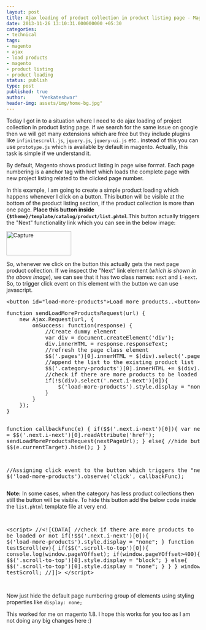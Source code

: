 ```yaml
---
layout: post
title: Ajax loading of product collection in product listing page - Magento
date: 2013-11-26 13:10:31.000000000 +05:30
categories:
- technical
tags:
- magento
- ajax
- load products
- magento
- product listing
- product loading
status: publish
type: post
published: true
author:     "Venkateshwar"
header-img: assets/img/home-bg.jpg"
---
```

<p>Today I got in to a situation where I need to do ajax loading of project collection in product listing page. if we search for the same issue on google then we will get many extensions which are free but they include plugins like <code>infinitescroll.js</code>,  <code>jquery.js</code>, <code>jquery-ui.js</code> etc.. instead of this you can use <code>prototype.js</code> which is available by default in magento. Actually, this task is simple if we understand it.</p>
<p>By default, Magento shows product listing in page wise format. Each page numbering is a anchor tag with href which loads the complete page with new project listing related to the clicked page number.</p>
<p>In this example, I am going to create a simple product loading which happens whenever I click on a button. This button will be visible at the bottom of the product listing section, if the product collection is more than one page. <strong>Place this button inside <code>{$theme}/template/catalog/product/list.phtml</code></strong>.This button actually triggers the "Next" functionality link which you can see in the below image:</p>
<p><a href="http://kamlekar.files.wordpress.com/2013/11/capture.png"><img src="assets/capture.png" alt="Capture" width="169" height="63" class="alignnone size-full wp-image-140" /></a></p>
<p>So, whenever we click on the button this actually gets the next page product collection. If we inspect the "Next" link element (<em>which is shown in the above image</em>), we can see that it has two class names: <code>next</code> and <code>i-next</code>. So, to trigger click event on this element with the button we can use javascript.</p>
<pre>
&lt;button id="load-more-products"&gt;Load more products..&lt;button&gt;
</pre>
<pre>
function sendLoadMoreProductsRequest(url) {
	new Ajax.Request(url, {
	  	onSuccess: function(response) {
	  		//Create dummy element
	  		var div = document.createElement('div');
	  		div.innerHTML = response.responseText;
	  		//refresh the page class element
	  		$$('.pages')[0].innerHTML = $(div).select('.pages')[0].innerHTML;
	  		//append the list to the existing product list
	  		$$('.category-products')[0].innerHTML += $(div).select('.category-products')[0].innerHTML;
	  		//check if there are more products to be loaded or not
	  		if(!$(div).select('.next.i-next')[0]){
	  			$('load-more-products').style.display = "none";
			}
	  	}
	});
}

function callbackFunc(e) {
	if($$('.next.i-next')[0]){
		var nextPageUrl = $$('.next.i-next')[0].readAttribute('href');
		sendLoadMoreProductsRequest(nextPageUrl);
	}
	else{
		//hide button
		$$(e.currentTarget).hide();
	}
}

//Assigning click event to the button which triggers the "next" link
$('load-more-products').observe('click', callbackFunc);
</pre>
<p><strong>Note:</strong> In some cases, when the category has less product collections then still the button will be visible. To hide this button add the below code inside the <code>list.phtml</code> template file at very end.</p>
<pre>

&lt;script&gt;
//&lt;![CDATA[
    //check if there are more products to be loaded or not
    if(!$$('.next.i-next')[0]){
        $('load-more-products').style.display = "none";
    }
    function testScroll(ev){
        if($$('.scroll-to-top')[0]){
            console.log(window.pageYOffset);
            if(window.pageYOffset&gt;400){
                $$('.scroll-to-top')[0].style.display = "block";
            }
            else{
                $$('.scroll-to-top')[0].style.display = "none";
            }
        }
    }
    window.onscroll = testScroll;
//]]&gt;
&lt;/script&gt;

</pre>
<p>Now just hide the default page numbering group of elements using styling properties like <code>display: none;</code></p>
<p>This worked for me on magento 1.8. I hope this works for you too as I am not doing any big changes here :) </p>
